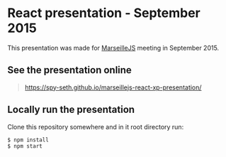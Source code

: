 # React presentation - September 2015

This presentation was made for [MarseilleJS](http://francejs.org/MarseilleJS/) meeting in September 2015.

## See the presentation online

> https://spy-seth.github.io/marseillejs-react-xp-presentation/


## Locally run the presentation

Clone this repository somewhere and in it root directory run:

```shell
$ npm install
$ npm start
```
